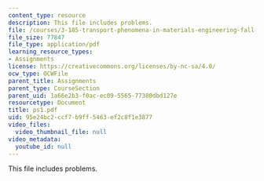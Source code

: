 ```yaml
---
content_type: resource
description: This file includes problems.
file: /courses/3-185-transport-phenomena-in-materials-engineering-fall-2003/95e24bc2ccf7b9ff5463ef2c8f1e3877_ps1.pdf
file_size: 77847
file_type: application/pdf
learning_resource_types:
- Assignments
license: https://creativecommons.org/licenses/by-nc-sa/4.0/
ocw_type: OCWFile
parent_title: Assignments
parent_type: CourseSection
parent_uid: 1a66e2b3-f0ac-ec09-5565-77380dbd127e
resourcetype: Document
title: ps1.pdf
uid: 95e24bc2-ccf7-b9ff-5463-ef2c8f1e3877
video_files:
  video_thumbnail_file: null
video_metadata:
  youtube_id: null
---
```

This file includes problems.